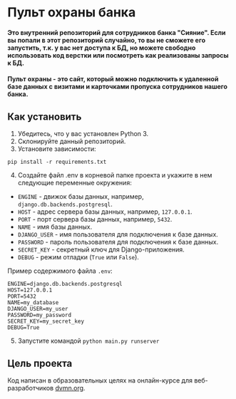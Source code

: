 # Пульт охраны банка

#### Это внутренний репозиторий для сотрудников банка "Сияние". Если вы попали в этот репозиторий случайно, то вы не сможете его запустить, т.к. у вас нет доступа к БД, но можете свободно использовать код верстки или посмотреть как реализованы запросы к БД.

#### Пульт охраны - это сайт, который можно подключить к удаленной базе данных с визитами и карточками пропуска сотрудников нашего банка.

## Как установить

1. Убедитесь, что у вас установлен Python 3.
2. Склонируйте данный репозиторий.
3. Установите зависимости:
```commandline
pip install -r requirements.txt
```
4. Создайте файл .env в корневой папке проекта и укажите в нем следующие переменные окружения:

* `ENGINE` - движок базы данных, например, `django.db.backends.postgresql`.
* `HOST` - адрес сервера базы данных, например, `127.0.0.1`.
* `PORT` - порт сервера базы данных, например, `5432`.
* `NAME` - имя базы данных.
* `DJANGO_USER` - имя пользователя для подключения к базе данных.
* `PASSWORD` - пароль пользователя для подключения к базе данных.
* `SECRET_KEY` - секретный ключ для Django-приложения.
* `DEBUG` - режим отладки (`True` или `False`).

Пример содержимого файла `.env`:
```commandline
ENGINE=django.db.backends.postgresql
HOST=127.0.0.1
PORT=5432
NAME=my_database
DJANGO_USER=my_user
PASSWORD=my_password
SECRET_KEY=my_secret_key
DEBUG=True
```
5. Запустите командой `python main.py runserver`

## Цель проекта
Код написан в образовательных целях на онлайн-курсе для веб-разработчиков [dvmn.org](https://dvmn.org/).